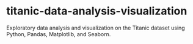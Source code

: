 # titanic-data-analysis-visualization
Exploratory data analysis and visualization on the Titanic dataset using Python, Pandas, Matplotlib, and Seaborn.
